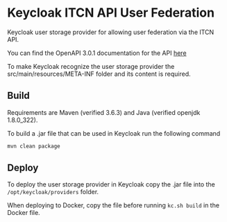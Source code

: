 # Keycloak ITCN API User Federation

Keycloak user storage provider for allowing user federation via the ITCN API.

You can find the OpenAPI 3.0.1 documentation for the API [here](https://github.com/RiskManagementGroup/keycloak-itcn-api-user-federation/files/10314881/itcn-api-v1.1.yaml.zip)

To make Keycloak recognize the user storage provider the src/main/resources/META-INF folder and its content is required.

## Build

Requirements are Maven (verified 3.6.3) and Java (verified openjdk 1.8.0_322).

To build a .jar file that can be used in Keycloak run the following command

```bash
mvn clean package
```

## Deploy

To deploy the user storage provider in Keycloak copy the .jar file into the `/opt/keycloak/providers` folder.

When deploying to Docker, copy the file before running `kc.sh build` in the Docker file.
